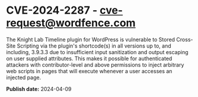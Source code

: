 # CVE-2024-2287 - cve-request@wordfence.com

The Knight Lab Timeline plugin for WordPress is vulnerable to Stored Cross-Site Scripting via the plugin's shortcode(s) in all versions up to, and including, 3.9.3.3 due to insufficient input sanitization and output escaping on user supplied attributes. This makes it possible for authenticated attackers with contributor-level and above permissions to inject arbitrary web scripts in pages that will execute whenever a user accesses an injected page.

**Publish date:** 2024-04-09
